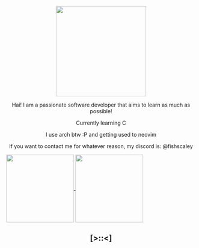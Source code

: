 <p align="center"><img width="240" src="https://78.media.tumblr.com/d370c9a207ba32dfebb8ee2963c59c0d/tumblr_p5wsa4UOHp1x7088uo1_100.gif" /></p>
<p align="center">Hai! I am a passionate software developer that aims to learn as much as possible!</p>
<p align="center">Currently learning C</p>
<p align="center">I use arch btw :P and getting used to neovim</p>
<p align="center">If you want to contact me for whatever reason, my discord is: @fishscaley  </p>
<p align="left">
<a align="center" href="https://github.com/fishscaley">
  <img align="center" height="180em" src="https://github-readme-stats.vercel.app/api?username=fishscaley&show_icons=true&theme=shadow_green&include_all_commits=true&count_private=true"/>
  <img align="center" height="180em" src="https://github-readme-stats.vercel.app/api/top-langs/?username=fishscaley&layout=compact&langs_count=8&theme=shadow_green"/>
</a>
</p>

## <p align="center">[>::<]</p>
